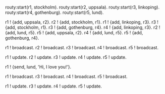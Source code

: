 routy:start(r1, stockholm).
routy:start(r2, uppsala).
routy:start(r3, linkoping).
routy:start(r4, gothenburg).
routy:start(r5, lund).

r1 ! {add, uppsala, r2}.
r2 ! {add, stockholm, r1}.
r1 ! {add, linkoping, r3}.
r3 ! {add, stockholm, r1}.
r3 ! {add, gothenburg, r4}.
r4 ! {add, linkoping, r3}.
r2 ! {add, lund, r5}.
r5 ! {add, uppsala, r2}.
r4 ! {add, lund, r5}.
r5 ! {add, gothenburg, r4}.

r1 ! broadcast.
r2 ! broadcast.
r3 ! broadcast.
r4 ! broadcast.
r5 ! broadcast.

r1 ! update.
r2 ! update.
r3 ! update.
r4 ! update.
r5 ! update.

r1 ! {send, lund, 'Hi, I love you!'}.

r1 ! broadcast.
r3 ! broadcast.
r4 ! broadcast.
r5 ! broadcast.

r1 ! update.
r3 ! update.
r4 ! update.
r5 ! update.